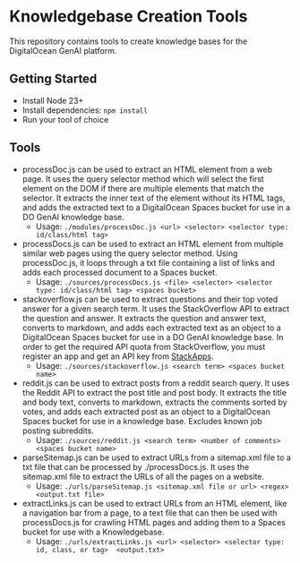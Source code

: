 # Knowledgebase Creation Tools

This repository contains tools to create knowledge bases for the DigitalOcean GenAI platform.

## Getting Started
- Install Node 23+
- Install dependencies: `npm install`
- Run your tool of choice

## Tools

- processDoc.js can be used to extract an HTML element from a web page. It uses the query selector method which will select the first element on the DOM if there are multiple elements that match the selector. It extracts the inner text of the element without its HTML tags, and adds the extracted text to a DigitalOcean Spaces bucket for use in a DO GenAI knowledge base.
  - Usage: `./modules/processDoc.js <url> <selector> <selector type: id/class/html tag>`
- processDocs.js can be used to extract an HTML element from multiple similar web pages using the query selector method. Using processDoc.js, it loops through a txt file containing a list of links and adds each processed document to a Spaces bucket.
  - Usage: `./sources/processDocs.js <file> <selector> <selector type: id/class/html tag> <spaces bucket>` 
- stackoverflow.js can be used to extract questions and their top voted answer for a given search term. It uses the StackOverflow API to extract the question and answer. It extracts the question and answer text, converts to markdown, and adds each extracted text as an object to a DigitalOcean Spaces bucket for use in a DO GenAI knowledge base. In order to get the required API quota from StackOverflow, you must register an app and get an API key from [StackApps](https://stackapps.com/apps/oauth/register).
  - Usage: `./sources/stackoverflow.js <search term> <spaces bucket name>`
- reddit.js can be used to extract posts from a reddit search query. It uses the Reddit API to extract the post title and post body. It extracts the title and body text, converts to markdown, extracts the comments sorted by votes, and adds each extracted post as an object to a DigitalOcean Spaces bucket for use in a knowledge base. Excludes known job posting subreddits.
  - Usage: `./sources/reddit.js <search term> <number of comments> <spaces bucket name>`
- parseSitemap.js can be used to extract URLs from a sitemap.xml file to a txt file that can be processed by ./processDocs.js. It uses the sitemap.xml file to extract the URLs of all the pages on a website.
  - Usage: `./urls/parseSitemap.js <sitemap.xml file or url> <regex> <output.txt file>`
- extractLinks.js can be used to extract URLs from an HTML element, like a navigation bar from a page, to a text file that can then be used with processDocs.js for crawling HTML pages and adding them to a Spaces bucket for use with a Knowledgebase.
  - Usage: `./urls/extractLinks.js <url> <selector> <selector type: id, class, or tag>  <output.txt>`
